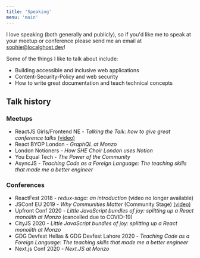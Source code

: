 ```yaml
---
title: 'Speaking'
menu: 'main'
---
```


I love speaking (both generally and publicly), so if you'd like me to speak at your meetup or conference please send me an email at [sophie@localghost.dev](mailto:sophie@localghost.dev)!

Some of the things I like to talk about include:

- Building accessible and inclusive web applications
- Content-Security-Policy and web security
- How to write great documentation and teach technical concepts

## Talk history

### Meetups

- ReactJS Girls/Frontend NE - _Talking the Talk: how to give great conference talks_ [(video)](https://www.youtube.com/watch?v=wqrqDfZt8WE)
- React BYOP London - _GraphQL at Monzo_
- London Notioners - _How SHE Choir London uses Notion_
- You Equal Tech - _The Power of the Community_
- AsyncJS - _Teaching Code as a Foreign Language: The teaching skills that made me a better engineer_

### Conferences

- ReactFest 2018 - _redux-saga: an introduction_ (video no longer available)
- JSConf EU 2019 - _Why Communities Matter_ (Community Stage) [(video)](https://www.youtube.com/watch?v=0AmVHTTcdjs)
- Upfront Conf 2020 - _Little JavaScript bundles of joy: splitting up a React monolith at Monzo_ (cancelled due to COVID-19)
- CityJS 2020 - _Little JavaScript bundles of joy: splitting up a React monolith at Monzo_
- GDG Devfest Hellas & GDG Devfest Lahore 2020 - _Teaching Code as a Foreign Language: The teaching skills that made me a better engineer_
- Next.js Conf 2020 - _Next.JS at Monzo_